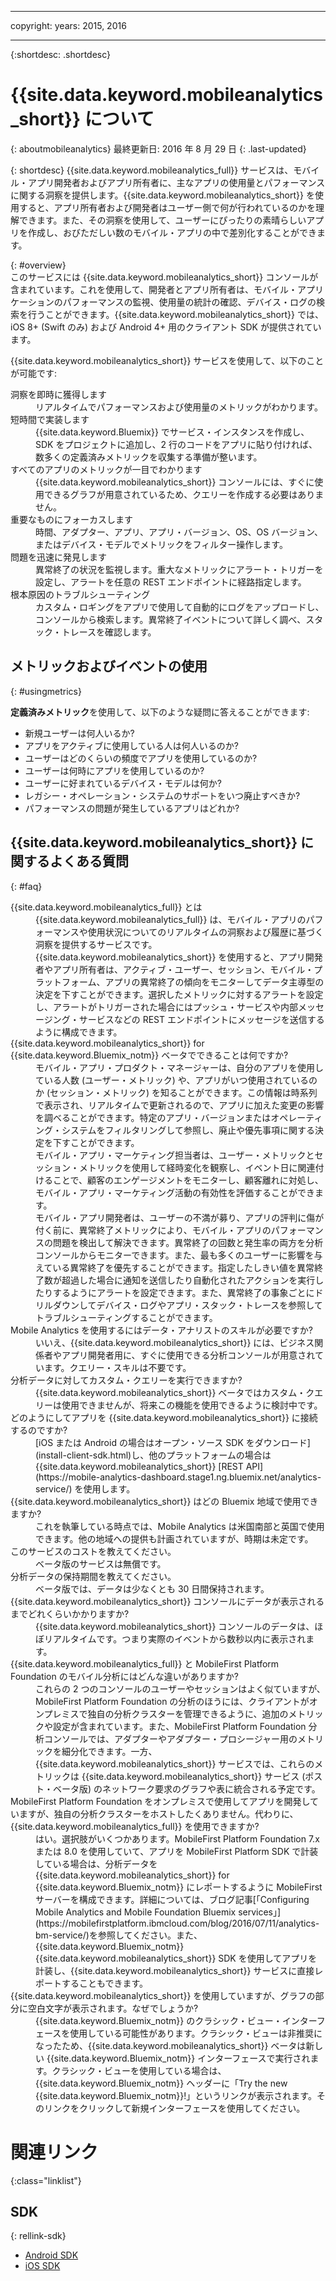 ﻿---

copyright:
  years: 2015, 2016

---
{:shortdesc: .shortdesc}

# {{site.data.keyword.mobileanalytics_short}} について  
{: aboutmobileanalytics}
最終更新日: 2016 年 8 月 29 日
{: .last-updated}

{: shortdesc}
{{site.data.keyword.mobileanalytics_full}} サービスは、モバイル・アプリ開発者およびアプリ所有者に、主なアプリの使用量とパフォーマンスに関する洞察を提供します。{{site.data.keyword.mobileanalytics_short}} を使用すると、アプリ所有者および開発者はユーザー側で何が行われているのかを理解できます。また、その洞察を使用して、ユーザーにぴったりの素晴らしいアプリを作成し、おびただしい数のモバイル・アプリの中で差別化することができます。 

{: #overview}  
このサービスには {{site.data.keyword.mobileanalytics_short}} コンソールが含まれています。これを使用して、開発者とアプリ所有者は、モバイル・アプリケーションのパフォーマンスの監視、使用量の統計の確認、デバイス・ログの検索を行うことができます。{{site.data.keyword.mobileanalytics_short}} では、iOS 8+ (Swift のみ) および Android 4+ 用のクライアント SDK が提供されています。

<!-- Mobile Analytics Server SDKs - set of server SDKs to protect resources that are-->
<!--hosted on {{site.data.keyword.Bluemix_notm}}. Currently supported runtimes are-->
<!--Node.js and Java for Liberty.-->

{{site.data.keyword.mobileanalytics_short}} サービスを使用して、以下のことが可能です:
<!-- and includes the following capabilities: -->
<!-- * Near real-time analytics for client activity. Exp -->
<!--* Network latency analytics. GA only -->
<!-- * Client log search and download. Exp -->
<!--* Server log search and download. GA only -->
<!-- Crash and stack trace search. Exp -->

<dl>
	<dt>洞察を即時に獲得します</dt>
		<dd>リアルタイムでパフォーマンスおよび使用量のメトリックがわかります。</dd>
	<dt>短時間で実装します</dt>
		<dd>{{site.data.keyword.Bluemix}} でサービス・インスタンスを作成し、SDK をプロジェクトに追加し、2 行のコードをアプリに貼り付ければ、数多くの定義済みメトリックを収集する準備が整います。</dd>
	<!--<dt>Collect any data you want</dt>-->
		<!--<dd>Instrument apps with custom events, discover how users are interacting with your app, track purchases, and monitor app activity.  
</dd>-->
<dt>すべてのアプリのメトリックが一目でわかります</dt>
	<dd>{{site.data.keyword.mobileanalytics_short}} コンソールには、<!-- both -->すぐに使用できるグラフ<!--and custom-->が用意されているため、クエリーを作成する必要はありません。</dd>
<dt>重要なものにフォーカスします</dt>
	<dd>時間、アダプター、アプリ、アプリ・バージョン、OS、OS バージョン、またはデバイス・モデルでメトリックをフィルター操作します。</dd>
<dt>問題を迅速に発見します</dt>
	<dd>異常終了の状況を監視します。重大なメトリックにアラート・トリガーを設定し、アラートを任意の REST エンドポイントに経路指定します。</dd>
<dt>根本原因のトラブルシューティング</dt>
	<dd>カスタム・ロギングをアプリで使用して自動的にログをアップロードし、コンソールから検索します。異常終了イベントについて詳しく調べ、スタック・トレースを確認します。</dd>
</dl>
 

## メトリックおよびイベントの使用
{: #usingmetrics}

**定義済みメトリック**を使用して、以下のような疑問に答えることができます:

* 新規ユーザーは何人いるか?  
* アプリをアクティブに使用している人は何人いるのか?  
* ユーザーはどのくらいの頻度でアプリを使用しているのか? 
* ユーザーは何時にアプリを使用しているのか?  
* ユーザーに好まれているデバイス・モデルは何か? 
* レガシー・オペレーション・システムのサポートをいつ廃止すべきか? 
* パフォーマンスの問題が発生しているアプリはどれか?  

<!--By adding your own **custom events** you can answer questions like:--> 

<!--* What features are used most and least?-->  
<!--* Where are users entering and leaving my app?-->  
<!--* What activities are users viewing most? --> 
<!--* Are users completing workflows in the app (for example, conversion funnels)? -->  

<!--Client-side logs and usage data are gathered automatically and sent to the Mobile Analytics -->
<!-- service on demand. Developers and -->
<!-- administrators can use the {{site.data.keyword.mobileanalytics_short}} service dashboard to view data that -->
<!-- is gathered by the client SDK. -->

<!--## Data visualization
{: data-visualization}

All data that is collected by the analytics service can be visualized through the {{site.data.keyword.mobileanalytics_short}} dashboard which is accessible from your {{site.data.keyword.Bluemix_notm}} dashboard by clicking your IBM {{site.data.keyword.mobileanalytics_short}} service tile instance. You can also create custom charts, based on data that is collected by the analytics service in the dashboard. In addition to an at-a-glance view of your mobile analytics, the analytics feature includes the capability to perform a raw search against client logs, captured client crash data, and any extra data that you explicitly provide through client API function calls that feed into the {{site.data.keyword.mobileanalytics_short}} service. -->

## {{site.data.keyword.mobileanalytics_short}} に関するよくある質問 
{: #faq}

<dl>
	<dt>{{site.data.keyword.mobileanalytics_full}} とは</dt>
		<dd>{{site.data.keyword.mobileanalytics_full}} は、モバイル・アプリのパフォーマンスや使用状況についてのリアルタイムの洞察および履歴に基づく洞察を提供するサービスです。{{site.data.keyword.mobileanalytics_short}} を使用すると、アプリ開発者やアプリ所有者は、アクティブ・ユーザー、セッション、モバイル・プラットフォーム、アプリの異常終了の傾向をモニターしてデータ主導型の決定を下すことができます。選択したメトリックに対するアラートを設定し、アラートがトリガーされた場合にはプッシュ・サービスや内部メッセージング・サービスなどの REST エンドポイントにメッセージを送信するように構成できます。</dd>
	<dt>{{site.data.keyword.mobileanalytics_short}} for {{site.data.keyword.Bluemix_notm}} ベータでできることは何ですか?</dt>
		<dd>モバイル・アプリ・プロダクト・マネージャーは、自分のアプリを使用している人数 (ユーザー・メトリック) や、アプリがいつ使用されているのか (セッション・メトリック) を知ることができます。この情報は時系列で表示され、リアルタイムで更新されるので、アプリに加えた変更の影響を調べることができます。特定のアプリ・バージョンまたはオペレーティング・システムをフィルタリングして参照し、廃止や優先事項に関する決定を下すことができます。</dd>
		<dd>モバイル・アプリ・マーケティング担当者は、ユーザー・メトリックとセッション・メトリックを使用して経時変化を観察し、イベント日に関連付けることで、顧客のエンゲージメントをモニターし、顧客離れに対処し、モバイル・アプリ・マーケティング活動の有効性を評価することができます。</dd>
		<dd>モバイル・アプリ開発者は、ユーザーの不満が募り、アプリの評判に傷が付く前に、異常終了メトリックにより、モバイル・アプリのパフォーマンスの問題を検出して解決できます。異常終了の回数と発生率の両方を分析コンソールからモニターできます。また、最も多くのユーザーに影響を与えている異常終了を優先することができます。指定したしきい値を異常終了数が超過した場合に通知を送信したり自動化されたアクションを実行したりするようにアラートを設定できます。また、異常終了の事象ごとにドリルダウンしてデバイス・ログやアプリ・スタック・トレースを参照してトラブルシューティングすることができます。</dd>
	<dt>Mobile Analytics を使用するにはデータ・アナリストのスキルが必要ですか?</dt>
		<dd>いいえ、{{site.data.keyword.mobileanalytics_short}} には、ビジネス関係者やアプリ開発者用に、すぐに使用できる分析コンソールが用意されています。クエリー・スキルは不要です。</dd>
	<dt>分析データに対してカスタム・クエリーを実行できますか?</dt>
		<dd>{{site.data.keyword.mobileanalytics_short}} ベータではカスタム・クエリーは使用できませんが、将来この機能を使用できるように検討中です。</dd>
	<dt>どのようにしてアプリを {{site.data.keyword.mobileanalytics_short}} に接続するのですか?</dt>
		<dd>[iOS または Android の場合はオープン・ソース SDK をダウンロード](install-client-sdk.html)し、他のプラットフォームの場合は {{site.data.keyword.mobileanalytics_short}} [REST API](https://mobile-analytics-dashboard.stage1.ng.bluemix.net/analytics-service/) を使用します。</dd>
	<dt>{{site.data.keyword.mobileanalytics_short}} はどの Bluemix 地域で使用できますか?</dt>
		<dd>これを執筆している時点では、Mobile Analytics は米国南部と英国で使用できます。他の地域への提供も計画されていますが、時期は未定です。</dd>
	<dt>このサービスのコストを教えてください。</dt>
		<dd>ベータ版のサービスは無償です。</dd>
	<dt>分析データの保持期間を教えてください。</dt>
		<dd>ベータ版では、データは少なくとも 30 日間保持されます。</dd>
	<dt>{{site.data.keyword.mobileanalytics_short}} コンソールにデータが表示されるまでどれくらいかかりますか?</dt>
		<dd>{{site.data.keyword.mobileanalytics_short}} コンソールのデータは、ほぼリアルタイムです。つまり実際のイベントから数秒以内に表示されます。</dd>
	<dt>{{site.data.keyword.mobileanalytics_full}} と MobileFirst Platform Foundation のモバイル分析にはどんな違いがありますか?</dt>
		<dd>これらの 2 つのコンソールのユーザーやセッションはよく似ていますが、MobileFirst Platform Foundation の分析のほうには、クライアントがオンプレミスで独自の分析クラスターを管理できるように、追加のメトリックや設定が含まれています。また、MobileFirst Platform Foundation 分析コンソールでは、アダプターやアダプター・プロシージャー用のメトリックを細分化できます。一方、{{site.data.keyword.mobileanalytics_short}} サービスでは、これらのメトリックは {{site.data.keyword.mobileanalytics_short}} サービス (ポスト・ベータ版) のネットワーク要求のグラフや表に統合される予定です。</dd>
	<dt>MobileFirst Platform Foundation をオンプレミスで使用してアプリを開発していますが、独自の分析クラスターをホストしたくありません。代わりに、{{site.data.keyword.mobileanalytics_full}} を使用できますか?</dt>
		<dd>はい。選択肢がいくつかあります。MobileFirst Platform Foundation 7.x または 8.0 を使用していて、アプリを MobileFirst Platform SDK で計装している場合は、分析データを {{site.data.keyword.mobileanalytics_short}} for {{site.data.keyword.Bluemix_notm}} にレポートするように MobileFirst サーバーを構成できます。詳細については、ブログ記事[「Configuring Mobile Analytics and Mobile Foundation Bluemix services」](https://mobilefirstplatform.ibmcloud.com/blog/2016/07/11/analytics-bm-service/)を参照してください。また、{{site.data.keyword.Bluemix_notm}} {{site.data.keyword.mobileanalytics_short}} SDK を使用してアプリを計装し、{{site.data.keyword.mobileanalytics_short}} サービスに直接レポートすることもできます。</dd>
	<dt>{{site.data.keyword.mobileanalytics_short}} を使用していますが、グラフの部分に空白文字が表示されます。なぜでしょうか? </dt>
		<dd>{{site.data.keyword.Bluemix_notm}} のクラシック・ビュー・インターフェースを使用している可能性があります。クラシック・ビューは非推奨になったため、{{site.data.keyword.mobileanalytics_short}} ベータは新しい {{site.data.keyword.Bluemix_notm}} インターフェースで実行されます。クラシック・ビューを使用している場合は、{{site.data.keyword.Bluemix_notm}} ヘッダーに「Try the new {{site.data.keyword.Bluemix_notm}}!」というリンクが表示されます。そのリンクをクリックして新規インターフェースを使用してください。</dd>
</dl>


# 関連リンク
 {:class="linklist"}

## SDK
{: rellink-sdk}
<!-- Links to SDK download and SDK Developer Guide -->
* [Android SDK](https://github.com/ibm-bluemix-mobile-services/bms-clientsdk-android-core)  
* [iOS SDK](https://github.com/ibm-bluemix-mobile-services/bms-clientsdk-swift-core)  

<!-- {:elementKind="article" id="rellinks"} -->
